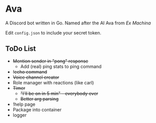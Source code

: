 # Ava
A Discord bot written in Go. Named after the AI Ava from *Ex Machina*

Edit `config.json` to include your secret token.

## ToDo List

* ~~Mention sender in "pong" response~~
  * Add (real) ping stats to ping command
* ~~!echo command~~
* ~~Voice channel creator~~
* Role manager with reactions (like carl)
* ~~Timer~~
  * ~~"I'll be on in 5 min" - everybody ever~~
  * ~~Better arg parsing~~
* !help page
* Package into container
* logger
